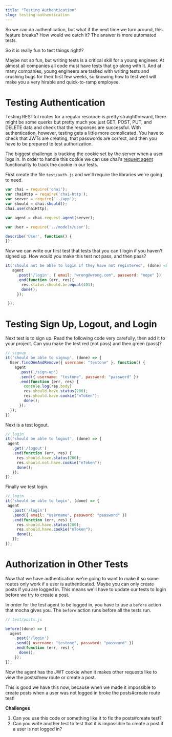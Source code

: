 ```yaml
---
title: "Testing Authentication"
slug: testing-authentication
---
```


So we can do authentication, but what if the next time we turn around, this feature breaks? How would we catch it? The answer is more automated tests.

So it is really fun to test things right!?

Maybe not so fun, but writing tests is a critical skill for a young engineer. At almost all companies all code must have tests that go along with it. And at many companies, young engineers are tasked with writing tests and crushing bugs for their first few weeks, so knowing how to test well will make you a very hirable and quick-to-ramp employee.

# Testing Authentication

Testing RESTful routes for a regular resource is pretty straightforward, there might be some querks but pretty much you just GET, POST, PUT, and DELETE data and check that the responses are successful. With authentication, however, testing gets a little more complicated. You have to check that JWTs are creating, that passwords are correct, and then you have to be prepared to test authorization.

The biggest challenge is tracking the cookie set by the server when a user logs in. In order to handle this cookie we can use chai's [request agent](https://github.com/chaijs/chai-http#retaining-cookies-with-each-request) functionality to track the cookie in our tests.

First create the file `test/auth.js` and we'll require the libraries we're going to need.

```js
var chai = require('chai');
var chaiHttp = require('chai-http');
var server = require('../app');
var should = chai.should();
chai.use(chaiHttp);

var agent = chai.request.agent(server);

var User = require('../models/user');

describe('User', function() {
});
```

Now we can write our first test that tests that you can't login if you haven't signed up. How would you make this test not pass, and then pass?

```js
it('should not be able to login if they have not registered', (done) => {
   agent
     .post('/login', { email: "wrong@wrong.com", password: "nope" })
     .end(function (err, res){
       res.status.should.be.equal(401);
       done();
     });

 });
```

# Testing Sign Up, Logout, and Login

Next test is to sign up. Read the following code very carefully, then add it to your project. Can you make the test red (not pass) and then green (pass)?

```js
// signup
it('should be able to signup', (done) => {
  User.findOneAndRemove({ username: "testone" }, function() {
    agent
      .post('/sign-up')
      .send({ username: "testone", password: "password" })
      .end(function (err, res) {
        console.log(res.body)
        res.should.have.status(200);
        res.should.have.cookie("nToken");
        done();
      });
  });
})
```

Next is a test logout.

```js
// login
it('should be able to logout', (done) => {
 agent
   .get('/logout')
   .end(function (err, res) {
     res.should.have.status(200);
     res.should.not.have.cookie("nToken");
     done();
   });
});
```

Finally we test login.

```js
// login
it('should be able to login', (done) => {
 agent
   .post('/login')
   .send({ email: "username", password: "password" })
   .end(function (err, res) {
     res.should.have.status(200);
     res.should.have.cookie("nToken");
     done();
   });
});
```

# Authorization in Other Tests

Now that we have authentication we're going to want to make it so some routes only work if a user is authenticated. Maybe you can only create posts if you are logged in. This means we'll have to update our tests to login before we try to create a post.

In order for the test agent to be logged in, you have to use a `before` action that mocha gives you. The `before` action runs before all the tests run.

```js
// test/posts.js

before((done) => {
  agent
    .post('/login')
    .send({ username: "testone", password: "password" })
    .end(function (err, res) {
      done();
    });
});
```

Now the agent has the JWT cookie when it makes other requests like to view the posts#new route or create a post.

This is good we have this now, because when we made it impossible to create posts when a user was not logged in broke the posts#create route test!

**Challenges**

1. Can you use this code or something like it to fix the posts#create test?
1. Can you write another test to test that it is impossible to create a post if a user is not logged in?
